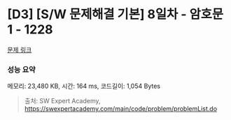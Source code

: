 # [D3] [S/W 문제해결 기본] 8일차 - 암호문1 - 1228 

[문제 링크](https://swexpertacademy.com/main/code/problem/problemDetail.do?contestProbId=AV14w-rKAHACFAYD) 

### 성능 요약

메모리: 23,480 KB, 시간: 164 ms, 코드길이: 1,054 Bytes



> 출처: SW Expert Academy, https://swexpertacademy.com/main/code/problem/problemList.do